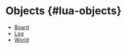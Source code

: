 # Objects {#lua-objects}

- [Board](object/board.md)
- [Log](object/log.md)
- [World](object/world.md)

